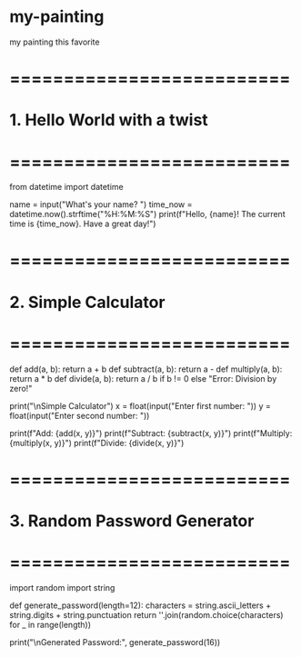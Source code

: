 # my-painting
my painting this favorite
# ==========================
# 1. Hello World with a twist
# ==========================
from datetime import datetime

name = input("What's your name? ")
time_now = datetime.now().strftime("%H:%M:%S")
print(f"Hello, {name}! The current time is {time_now}. Have a great day!")

# ==========================
# 2. Simple Calculator
# ==========================
def add(a, b): return a + b
def subtract(a, b): return a - 
def multiply(a, b): return a * b
def divide(a, b): return a / b if b != 0 else "Error: Division by zero!"

print("\nSimple Calculator")
x = float(input("Enter first number: "))
y = float(input("Enter second number: "))

print(f"Add: {add(x, y)}")
print(f"Subtract: {subtract(x, y)}")
print(f"Multiply: {multiply(x, y)}")
print(f"Divide: {divide(x, y)}")

# ==========================
# 3. Random Password Generator
# ==========================
import random
import string

def generate_password(length=12):
    characters = string.ascii_letters + string.digits + string.punctuation
    return ''.join(random.choice(characters) for _ in range(length))

print("\nGenerated Password:", generate_password(16))
